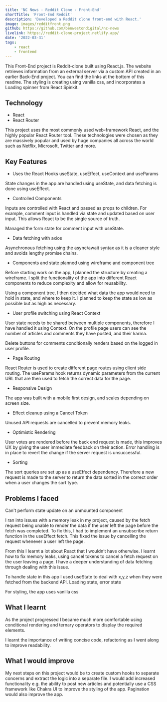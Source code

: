 ```yaml
---
title: 'NC News - Reddit Clone - Front-End'
shortTitle: 'Front-End Reddit'
description: 'Developed a Reddit clone front-end with React.'
image: images/redditfront.png
github: https://github.com/benwestondigital/nc-news
livelink: https://reddit-clone-project.netlify.app/
date: '2022-03-31'
tags:
    - react
    - frontend
---
```


This Front-End project is Reddit-clone built using React.js. The website retrieves information from an external server via a custom API created in an earlier Back-End project. You can find the links at the bottom of this readme. The styling is creating using vanilla css, and incorporates a Loading spinner from React Spinkit.

## Technology

- React
- React Router

This project uses the most commonly used web-framework React, and the highly popular React Router tool. These technologies were chosen as they are massively popular and used by huge companies all across the world such as Netflix, Microsoft, Twitter and more.

## Key Features

- Uses the React Hooks useState, useEffect, useContext and useParams

State changes in the app are handled using useState, and data fetching is done using useEffect.

- Controlled Components

Inputs are controlled with React and passed as props to children. For example, comment input is handled via state and updated based on user input. This allows React to be the single source of truth.

Managed the form state for comment input with useState.

- Data fetching with axios

Asynchronous fetching using the async/await syntax as it is a cleaner style and avoids lengthy promise chains.

- Components and state planned using wireframe and component tree

Before starting work on the app, I planned the structure by creating a wireframe. I split the functionality of the app into different React components to reduce complexity and allow for reusability.

Using a component tree, I then decided what data the app would need to hold in state, and where to keep it. I planned to keep the state as low as possible but as high as necessary.

- User profile switching using React Context

User state needs to be shared between multiple components, therefore I have handled it using Context. On the profile page users can see the number of articles and comments they have posted, and their karma.

Delete buttons for comments conditionally renders based on the logged in user profile.

- Page Routing

React Router is used to create different page routes using client side routing. The useParams hook returns dynamic parameters from the current URL that are then used to fetch the correct data for the page.

- Responsive Design

The app was built with a mobile first design, and scales depending on screen size.

- Effect cleanup using a Cancel Token

Unused API requests are cancelled to prevent memory leaks.

- Optimistic Rendering

User votes are rendered before the back end request is made, this improves UX by giving the user immediate feedback on their action. Error handling is in place to revert the change if the server request is unsuccessful.

- Sorting

The sort queries are set up as a useEffect dependency. Therefore a new request is made to the server to return the data sorted in the correct order when a user changes the sort type.

## Problems I faced

Can't perform state update on an unmounted component

I ran into issues with a memory leak in my project, caused by the fetch request being unable to render the data if the user left the page before the fetch was completed. To fix this, I had to implement an unsubscribe return function in the useEffect fetch. This fixed the issue by cancelling the request whenever a user left the page.

From this I learnt a lot about React that I wouldn’t have otherwise. I learnt how to fix memory leaks, using cancel tokens to cancel a fetch request on the user leaving a page. I have a deeper understanding of data fetching through dealing with this issue.

To handle state in this app I used useState to deal with x,y,z when they were fetched from the backend API.
Loading state, error state

For styling, the app uses vanilla css

## What I learnt

As the project progressed I became much more comfortable using conditional rendering and ternary operators to display the required elements.

I learnt the importance of writing concise code, refactoring as I went along to improve readability.

## What I would improve

My next steps on this project would be to create custom hooks to separate concerns and extract the logic into a separate file. I would add increased functionality e.g. the ability to post new articles and potentially use a CSS framework like Chakra UI to improve the styling of the app. Pagination would also improve the app.
